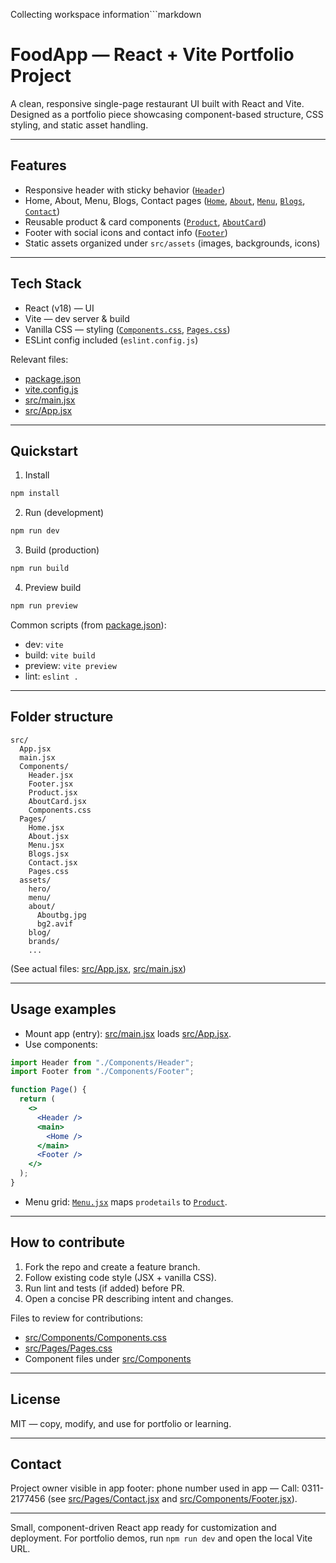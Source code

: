 Collecting workspace information```markdown

# FoodApp — React + Vite Portfolio Project

A clean, responsive single-page restaurant UI built with React and Vite. Designed as a portfolio piece showcasing component-based structure, CSS styling, and static asset handling.

---

## Features

- Responsive header with sticky behavior ([`Header`](src/Components/Header.jsx))
- Home, About, Menu, Blogs, Contact pages ([`Home`](src/Pages/Home.jsx), [`About`](src/Pages/About.jsx), [`Menu`](src/Pages/Menu.jsx), [`Blogs`](src/Pages/Blogs.jsx), [`Contact`](src/Pages/Contact.jsx))
- Reusable product & card components ([`Product`](src/Components/Product.jsx), [`AboutCard`](src/Components/AboutCard.jsx))
- Footer with social icons and contact info ([`Footer`](src/Components/Footer.jsx))
- Static assets organized under `src/assets` (images, backgrounds, icons)

---

## Tech Stack

- React (v18) — UI
- Vite — dev server & build
- Vanilla CSS — styling ([`Components.css`](src/Components/Components.css), [`Pages.css`](src/Pages/Pages.css))
- ESLint config included (`eslint.config.js`)

Relevant files:

- [package.json](package.json)
- [vite.config.js](vite.config.js)
- [src/main.jsx](src/main.jsx)
- [src/App.jsx](src/App.jsx)

---

## Quickstart

1. Install

```bash
npm install
```

2. Run (development)

```bash
npm run dev
```

3. Build (production)

```bash
npm run build
```

4. Preview build

```bash
npm run preview
```

Common scripts (from [package.json](package.json)):

- dev: `vite`
- build: `vite build`
- preview: `vite preview`
- lint: `eslint .`

---

## Folder structure

```
src/
  App.jsx
  main.jsx
  Components/
    Header.jsx
    Footer.jsx
    Product.jsx
    AboutCard.jsx
    Components.css
  Pages/
    Home.jsx
    About.jsx
    Menu.jsx
    Blogs.jsx
    Contact.jsx
    Pages.css
  assets/
    hero/
    menu/
    about/
      Aboutbg.jpg
      bg2.avif
    blog/
    brands/
    ...
```

(See actual files: [src/App.jsx](src/App.jsx), [src/main.jsx](src/main.jsx))

---

## Usage examples

- Mount app (entry): [src/main.jsx](src/main.jsx) loads [src/App.jsx](src/App.jsx).
- Use components:

```jsx
import Header from "./Components/Header";
import Footer from "./Components/Footer";

function Page() {
  return (
    <>
      <Header />
      <main>
        <Home />
      </main>
      <Footer />
    </>
  );
}
```

- Menu grid: [`Menu.jsx`](src/Pages/Menu.jsx) maps `prodetails` to [`Product`](src/Components/Product.jsx).

---

## How to contribute

1. Fork the repo and create a feature branch.
2. Follow existing code style (JSX + vanilla CSS).
3. Run lint and tests (if added) before PR.
4. Open a concise PR describing intent and changes.

Files to review for contributions:

- [src/Components/Components.css](src/Components/Components.css)
- [src/Pages/Pages.css](src/Pages/Pages.css)
- Component files under [src/Components](src/Components)

---

## License

MIT — copy, modify, and use for portfolio or learning.

---

## Contact

Project owner visible in app footer: phone number used in app — Call: 0311-2177456 (see [src/Pages/Contact.jsx](src/Pages/Contact.jsx) and [src/Components/Footer.jsx](src/Components/Footer.jsx)).

---

Small, component-driven React app ready for customization and deployment. For portfolio demos, run `npm run dev` and open the local Vite URL.

```

```
